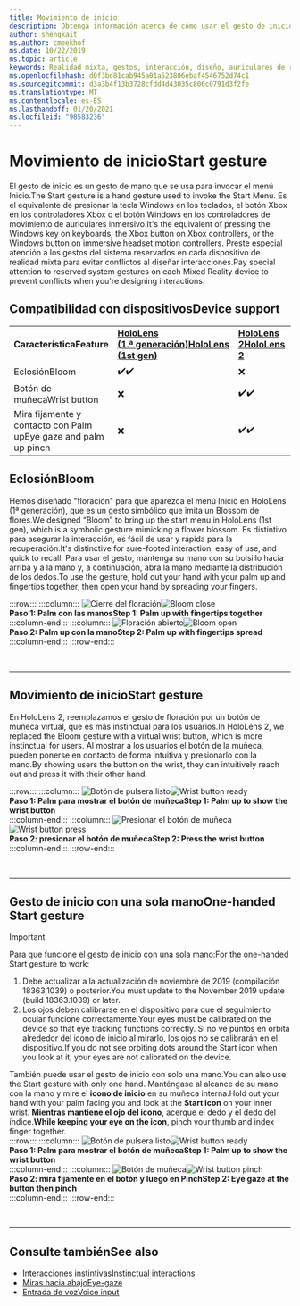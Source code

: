 ```yaml
---
title: Movimiento de inicio
description: Obtenga información acerca de cómo usar el gesto de inicio para llamar al menú Inicio en HoloLens y en los auriculares con forma de Windows Mixed Reality.
author: shengkait
ms.author: cmeekhof
ms.date: 10/22/2019
ms.topic: article
keywords: Realidad mixta, gestos, interacción, diseño, auriculares de realidad mixta, auriculares de realidad mixta de Windows, auriculares de realidad virtual, HoloLens, MRTK, kit de herramientas de realidad mixta, floración
ms.openlocfilehash: d0f3bd81cab945a01a523806ebaf4546752d74c1
ms.sourcegitcommit: d3a3b4f13b3728cfdd4d43035c806c0791d3f2fe
ms.translationtype: MT
ms.contentlocale: es-ES
ms.lasthandoff: 01/20/2021
ms.locfileid: "98583236"
---
```

# <a name="start-gesture"></a><span data-ttu-id="313db-104">Movimiento de inicio</span><span class="sxs-lookup"><span data-stu-id="313db-104">Start gesture</span></span>

<span data-ttu-id="313db-105">El gesto de inicio es un gesto de mano que se usa para invocar el menú Inicio.</span><span class="sxs-lookup"><span data-stu-id="313db-105">The Start gesture is a hand gesture used to invoke the Start Menu.</span></span> <span data-ttu-id="313db-106">Es el equivalente de presionar la tecla Windows en los teclados, el botón Xbox en los controladores Xbox o el botón Windows en los controladores de movimiento de auriculares inmersivo.</span><span class="sxs-lookup"><span data-stu-id="313db-106">It's the equivalent of pressing the Windows key on keyboards, the Xbox button on Xbox controllers, or the Windows button on immersive headset motion controllers.</span></span> <span data-ttu-id="313db-107">Preste especial atención a los gestos del sistema reservados en cada dispositivo de realidad mixta para evitar conflictos al diseñar interacciones.</span><span class="sxs-lookup"><span data-stu-id="313db-107">Pay special attention to reserved system gestures on each Mixed Reality device to prevent conflicts when you're designing interactions.</span></span>

## <a name="device-support"></a><span data-ttu-id="313db-108">Compatibilidad con dispositivos</span><span class="sxs-lookup"><span data-stu-id="313db-108">Device support</span></span>

<table>
    <colgroup>
    <col width="25%" />
    <col width="25%" />
    <col width="25%" />
    <col width="25%" />
    </colgroup>
    <tr>
        <td><span data-ttu-id="313db-109"><strong>Característica</strong></span><span class="sxs-lookup"><span data-stu-id="313db-109"><strong>Feature</strong></span></span></td>
        <td><span data-ttu-id="313db-110"><a href="/hololens/hololens1-hardware"><strong>HoloLens (1.ª generación)</strong></a></span><span class="sxs-lookup"><span data-stu-id="313db-110"><a href="/hololens/hololens1-hardware"><strong>HoloLens (1st gen)</strong></a></span></span></td>
        <td><span data-ttu-id="313db-111"><a href="https://docs.microsoft.com/hololens/hololens2-hardware"><strong>HoloLens 2</strong></span><span class="sxs-lookup"><span data-stu-id="313db-111"><a href="https://docs.microsoft.com/hololens/hololens2-hardware"><strong>HoloLens 2</strong></span></span></td>
        <td><span data-ttu-id="313db-112"><a href="../discover/immersive-headset-hardware-details.md"><strong>Cascos envolventes</strong></a></span><span class="sxs-lookup"><span data-stu-id="313db-112"><a href="../discover/immersive-headset-hardware-details.md"><strong>Immersive headsets</strong></a></span></span></td>
    </tr>
     <tr>
        <td><span data-ttu-id="313db-113">Eclosión</span><span class="sxs-lookup"><span data-stu-id="313db-113">Bloom</span></span></td>
        <td><span data-ttu-id="313db-114">✔️</span><span class="sxs-lookup"><span data-stu-id="313db-114">✔️</span></span></td>
        <td>❌</td>
        <td>❌</td>
    </tr>
     <tr>
        <td><span data-ttu-id="313db-115">Botón de muñeca</span><span class="sxs-lookup"><span data-stu-id="313db-115">Wrist button</span></span></td>
        <td>❌</td>
        <td><span data-ttu-id="313db-116">✔️</span><span class="sxs-lookup"><span data-stu-id="313db-116">✔️</span></span></td>
        <td>❌</td>
    </tr>
    <tr>
        <td><span data-ttu-id="313db-117">Mira fijamente y contacto con Palm up</span><span class="sxs-lookup"><span data-stu-id="313db-117">Eye gaze and palm up pinch</span></span></td>
        <td>❌</td>
        <td><span data-ttu-id="313db-118">✔️</span><span class="sxs-lookup"><span data-stu-id="313db-118">✔️</span></span></td>
        <td>❌</td>
    </tr>
</table>

## <a name="bloom"></a><span data-ttu-id="313db-119">Eclosión</span><span class="sxs-lookup"><span data-stu-id="313db-119">Bloom</span></span>

<span data-ttu-id="313db-120">Hemos diseñado "floración" para que aparezca el menú Inicio en HoloLens (1ª generación), que es un gesto simbólico que imita un Blossom de flores.</span><span class="sxs-lookup"><span data-stu-id="313db-120">We designed “Bloom” to bring up the start menu in HoloLens (1st gen), which is a symbolic gesture mimicking a flower blossom.</span></span> <span data-ttu-id="313db-121">Es distintivo para asegurar la interacción, es fácil de usar y rápida para la recuperación.</span><span class="sxs-lookup"><span data-stu-id="313db-121">It's distinctive for sure-footed interaction, easy of use, and quick to recall.</span></span> <span data-ttu-id="313db-122">Para usar el gesto, mantenga su mano con su bolsillo hacia arriba y a la mano y, a continuación, abra la mano mediante la distribución de los dedos.</span><span class="sxs-lookup"><span data-stu-id="313db-122">To use the gesture, hold out your hand with your palm up and fingertips together, then open your hand by spreading your fingers.</span></span>

:::row:::
    :::column:::
        <span data-ttu-id="313db-123">![Cierre del floración](images/bloom-close.png)</span><span class="sxs-lookup"><span data-stu-id="313db-123">![Bloom close](images/bloom-close.png)</span></span><br>
        <span data-ttu-id="313db-124">**Paso 1: Palm con las manos**</span><span class="sxs-lookup"><span data-stu-id="313db-124">**Step 1: Palm up with fingertips together**</span></span><br>
    :::column-end:::
    :::column:::
        <span data-ttu-id="313db-125">![Floración abierto](images/bloom-open.png)</span><span class="sxs-lookup"><span data-stu-id="313db-125">![Bloom open](images/bloom-open.png)</span></span><br>
        <span data-ttu-id="313db-126">**Paso 2: Palm up con la mano**</span><span class="sxs-lookup"><span data-stu-id="313db-126">**Step 2: Palm up with fingertips spread**</span></span><br>
    :::column-end:::
:::row-end:::

<br>

---

## <a name="start-gesture"></a><span data-ttu-id="313db-127">Movimiento de inicio</span><span class="sxs-lookup"><span data-stu-id="313db-127">Start gesture</span></span>

<span data-ttu-id="313db-128">En HoloLens 2, reemplazamos el gesto de floración por un botón de muñeca virtual, que es más instinctual para los usuarios.</span><span class="sxs-lookup"><span data-stu-id="313db-128">In HoloLens 2, we replaced the Bloom gesture with a virtual wrist button, which is more instinctual for users.</span></span> <span data-ttu-id="313db-129">Al mostrar a los usuarios el botón de la muñeca, pueden ponerse en contacto de forma intuitiva y presionarlo con la mano.</span><span class="sxs-lookup"><span data-stu-id="313db-129">By showing users the button on the wrist, they can intuitively reach out and press it with their other hand.</span></span>

:::row:::
    :::column:::
        <span data-ttu-id="313db-130">![Botón de pulsera listo](images/wrist-button-ready.png)</span><span class="sxs-lookup"><span data-stu-id="313db-130">![Wrist button ready](images/wrist-button-ready.png)</span></span><br>
        <span data-ttu-id="313db-131">**Paso 1: Palm para mostrar el botón de muñeca**</span><span class="sxs-lookup"><span data-stu-id="313db-131">**Step 1: Palm up to show the wrist button**</span></span><br>
    :::column-end:::
    :::column:::
        <span data-ttu-id="313db-132">![Presionar el botón de muñeca](images/wrist-button-press.png)</span><span class="sxs-lookup"><span data-stu-id="313db-132">![Wrist button press](images/wrist-button-press.png)</span></span><br>
        <span data-ttu-id="313db-133">**Paso 2: presionar el botón de muñeca**</span><span class="sxs-lookup"><span data-stu-id="313db-133">**Step 2: Press the wrist button**</span></span><br>
    :::column-end:::
:::row-end:::

<br>

---

## <a name="one-handed-start-gesture"></a><span data-ttu-id="313db-134">Gesto de inicio con una sola mano</span><span class="sxs-lookup"><span data-stu-id="313db-134">One-handed Start gesture</span></span>

> [!IMPORTANT]
> <span data-ttu-id="313db-135">Para que funcione el gesto de inicio con una sola mano:</span><span class="sxs-lookup"><span data-stu-id="313db-135">For the one-handed Start gesture to work:</span></span>
>
> 1. <span data-ttu-id="313db-136">Debe actualizar a la actualización de noviembre de 2019 (compilación 18363,1039) o posterior.</span><span class="sxs-lookup"><span data-stu-id="313db-136">You must update to the November 2019 update (build 18363.1039) or later.</span></span>
> 1. <span data-ttu-id="313db-137">Los ojos deben calibrarse en el dispositivo para que el seguimiento ocular funcione correctamente.</span><span class="sxs-lookup"><span data-stu-id="313db-137">Your eyes must be calibrated on the device so that eye tracking functions correctly.</span></span> <span data-ttu-id="313db-138">Si no ve puntos en órbita alrededor del icono de inicio al mirarlo, los ojos no se calibrarán en el dispositivo.</span><span class="sxs-lookup"><span data-stu-id="313db-138">If you do not see orbiting dots around the Start icon when you look at it, your eyes are not calibrated on the device.</span></span>

<span data-ttu-id="313db-139">También puede usar el gesto de inicio con solo una mano.</span><span class="sxs-lookup"><span data-stu-id="313db-139">You can also use the Start gesture with only one hand.</span></span> <span data-ttu-id="313db-140">Manténgase al alcance de su mano con la mano y mire el **icono de inicio** en su muñeca interna.</span><span class="sxs-lookup"><span data-stu-id="313db-140">Hold out your hand with your palm facing you and look at the **Start icon** on your inner wrist.</span></span> <span data-ttu-id="313db-141">**Mientras mantiene el ojo del icono**, acerque el dedo y el dedo del índice.</span><span class="sxs-lookup"><span data-stu-id="313db-141">**While keeping your eye on the icon**, pinch your thumb and index finger together.</span></span><br>
:::row:::
    :::column:::
        <span data-ttu-id="313db-142">![Botón de pulsera listo](images/wrist-button-ready.png)</span><span class="sxs-lookup"><span data-stu-id="313db-142">![Wrist button ready](images/wrist-button-ready.png)</span></span><br>
        <span data-ttu-id="313db-143">**Paso 1: Palm para mostrar el botón de muñeca**</span><span class="sxs-lookup"><span data-stu-id="313db-143">**Step 1: Palm up to show the wrist button**</span></span><br>
    :::column-end:::
    :::column:::
        <span data-ttu-id="313db-144">![Botón de muñeca](images/wrist-button-pinch.png)</span><span class="sxs-lookup"><span data-stu-id="313db-144">![Wrist button pinch](images/wrist-button-pinch.png)</span></span><br>
        <span data-ttu-id="313db-145">**Paso 2: mira fijamente en el botón y luego en Pinch**</span><span class="sxs-lookup"><span data-stu-id="313db-145">**Step 2: Eye gaze at the button then pinch**</span></span><br>
    :::column-end:::
:::row-end:::

<br>

---

## <a name="see-also"></a><span data-ttu-id="313db-146">Consulte también</span><span class="sxs-lookup"><span data-stu-id="313db-146">See also</span></span>

* [<span data-ttu-id="313db-147">Interacciones instintivas</span><span class="sxs-lookup"><span data-stu-id="313db-147">Instinctual interactions</span></span>](interaction-fundamentals.md)
* [<span data-ttu-id="313db-148">Miras hacia abajo</span><span class="sxs-lookup"><span data-stu-id="313db-148">Eye-gaze</span></span>](eye-tracking.md)
* [<span data-ttu-id="313db-149">Entrada de voz</span><span class="sxs-lookup"><span data-stu-id="313db-149">Voice input</span></span>](voice-input.md)